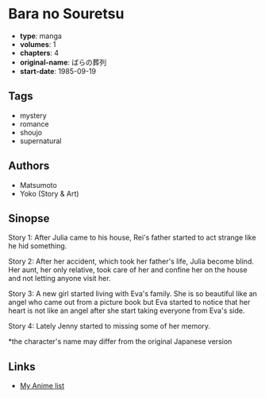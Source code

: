 # Bara no Souretsu

-   **type**: manga
-   **volumes**: 1
-   **chapters**: 4
-   **original-name**: ばらの葬列
-   **start-date**: 1985-09-19

## Tags

-   mystery
-   romance
-   shoujo
-   supernatural

## Authors

-   Matsumoto
-   Yoko (Story & Art)

## Sinopse

Story 1: After Julia came to his house, Rei's father started to act strange like he hid something.

Story 2: After her accident, which took her father's life, Julia become blind. Her aunt, her only relative, took care of her and confine her on the house and not letting anyone visit her.

Story 3: A new girl started living with Eva's family. She is so beautiful like an angel who came out from a picture book but Eva started to notice that her heart is not like an angel after she start taking everyone from Eva's side.

Story 4: Lately Jenny started to missing some of her memory.

\*the character's name may differ from the original Japanese version

## Links

-   [My Anime list](https://myanimelist.net/manga/29709/Bara_no_Souretsu)
